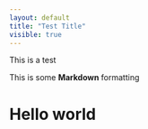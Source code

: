 ```yaml
---
layout: default
title: "Test Title"
visible: true
---
```


This is a test

This is some **Markdown** formatting 

# Hello world
